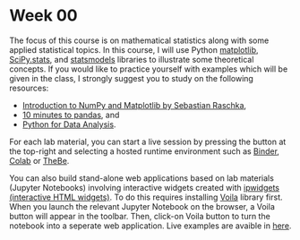 # Week 00

The focus of this course is on mathematical statistics along with some applied statistical topics. 
In this course, I will use Python [matplotlib](https://matplotlib.org/), [SciPy.stats](https://docs.scipy.org/doc/scipy/reference/stats.html), and [statsmodels](https://www.statsmodels.org/stable/index.html) libraries to illustrate some theoretical concepts. If you would like to practice yourself with examples which will be given in the class, I strongly suggest you to
study on  the following resources:

- [Introduction to NumPy and Matplotlib by Sebastian Raschka](https://sebastianraschka.com/blog/2020/numpy-intro.html),
- [10 minutes to pandas](https://pandas.pydata.org/pandas-docs/stable/user_guide/10min.html), and
- [Python for Data Analysis](https://wesmckinney.com/book/).

For each lab material, you can start a live session by pressing the <i class="fas fa-rocket" title="rocket"></i> button at the top-right and selecting a hosted runtime environment such as [Binder](https://mybinder.org/), [Colab](https://colab.research.google.com/?utm_source=scs-index) or [TheBe](https://thebe.readthedocs.io/en/latest/). 

You can also build stand-alone web applications based on lab materials (Jupyter Notebooks) involving interactive widgets created with [ipwidgets (interactive HTML widgets)](https://ipywidgets.readthedocs.io/en/latest/). To do this requires installing [Voila](https://github.com/voila-dashboards/voila) library first. When you launch the relevant Jupyter Notebook on the browser, a Voila button will appear in the toolbar. Then, click-on Voila button to turn the notebook into a seperate web application.  Live examples are avaible in [here](https://github.com/voila-dashboards/voila).